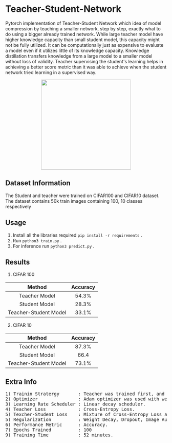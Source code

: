 # Teacher-Student-Network

Pytorch implementation of Teacher-Student Network which idea of model compression by teaching a smaller network, step by step, exactly what to do using a bigger already trained network. While large teacher model have higher knowledge capacity than small student model, this capacity might not be fully utilized. It can be computationally just as expensive to evaluate a model even if it utilizes little of its knowledge capacity. Knowledge distillation transfers knowledge from a large model to a smaller model without loss of validity. Teacher supervising the student's learning helps in achieving a better score metric than it was able to achieve when the student network tried learning in a supervised way.


<p align="center">
  <img src="https://miro.medium.com/max/936/1*8KqNtABnNXM527JK9UuBUQ.jpeg" height="280" />
</p>


## Dataset Information 
The Student and teacher were trained on CIFAR100 and CIFAR10 dataset. The dataset contains 50k train images containing 100, 10 classes respectively 

## Usage

1) Install all the libraries required ```pip install -r requirements``` .
2) Run ```python3 train.py``` .
3) For inference run ```python3 predict.py``` .


## Results 
1) CIFAR 100

| Method  | Accuracy |
| :---: | :---: |
| Teacher Model | 54.3% |
| Student Model | 28.3% |
| Teacher-Student Model | 33.1% |

2) CIFAR 10


| Method  | Accuracy |
| :---: | :---: |
| Teacher Model | 87.3% |
| Student Model | 66.4 |
| Teacher-Student Model | 73.1% |



## Extra Info
<pre>
1) Trainin Stratergy       : Teacher was trained first, and later used, to supervise the student's training
2) Optimizer               : Adam optimizer was used with weight decay.
3) Learning Rate Scheduler : Linear decay scheduler.
4) Teacher Loss            : Cross-Entropy Loss.
5) Texcher-Student Loss    : Mixture of Cross-Entropy Loss and KL Divergence
5) Regularization          : Weight Decay, Dropout, Image Augmentation
6) Performance Metric      : Accuracy.
7) Epochs Trained          : 100
9) Training Time           : 52 minutes.
</pre>


